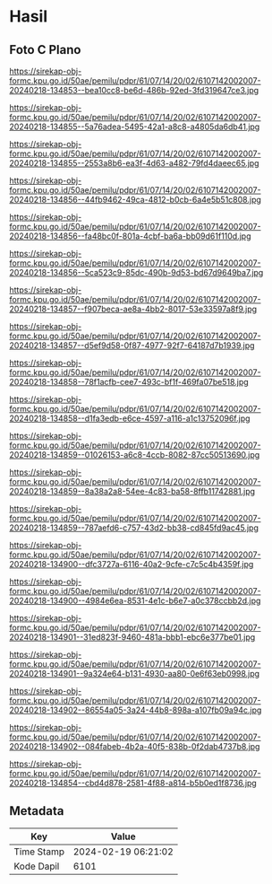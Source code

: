 # Hasil

## Foto C Plano

https://sirekap-obj-formc.kpu.go.id/50ae/pemilu/pdpr/61/07/14/20/02/6107142002007-20240218-134853--bea10cc8-be6d-486b-92ed-3fd319647ce3.jpg

https://sirekap-obj-formc.kpu.go.id/50ae/pemilu/pdpr/61/07/14/20/02/6107142002007-20240218-134855--5a76adea-5495-42a1-a8c8-a4805da6db41.jpg

https://sirekap-obj-formc.kpu.go.id/50ae/pemilu/pdpr/61/07/14/20/02/6107142002007-20240218-134855--2553a8b6-ea3f-4d63-a482-79fd4daeec65.jpg

https://sirekap-obj-formc.kpu.go.id/50ae/pemilu/pdpr/61/07/14/20/02/6107142002007-20240218-134856--44fb9462-49ca-4812-b0cb-6a4e5b51c808.jpg

https://sirekap-obj-formc.kpu.go.id/50ae/pemilu/pdpr/61/07/14/20/02/6107142002007-20240218-134856--fa48bc0f-801a-4cbf-ba6a-bb09d61f110d.jpg

https://sirekap-obj-formc.kpu.go.id/50ae/pemilu/pdpr/61/07/14/20/02/6107142002007-20240218-134856--5ca523c9-85dc-490b-9d53-bd67d9649ba7.jpg

https://sirekap-obj-formc.kpu.go.id/50ae/pemilu/pdpr/61/07/14/20/02/6107142002007-20240218-134857--f907beca-ae8a-4bb2-8017-53e33597a8f9.jpg

https://sirekap-obj-formc.kpu.go.id/50ae/pemilu/pdpr/61/07/14/20/02/6107142002007-20240218-134857--d5ef9d58-0f87-4977-92f7-64187d7b1939.jpg

https://sirekap-obj-formc.kpu.go.id/50ae/pemilu/pdpr/61/07/14/20/02/6107142002007-20240218-134858--78f1acfb-cee7-493c-bf1f-469fa07be518.jpg

https://sirekap-obj-formc.kpu.go.id/50ae/pemilu/pdpr/61/07/14/20/02/6107142002007-20240218-134858--d1fa3edb-e6ce-4597-a116-a1c13752096f.jpg

https://sirekap-obj-formc.kpu.go.id/50ae/pemilu/pdpr/61/07/14/20/02/6107142002007-20240218-134859--01026153-a6c8-4ccb-8082-87cc50513690.jpg

https://sirekap-obj-formc.kpu.go.id/50ae/pemilu/pdpr/61/07/14/20/02/6107142002007-20240218-134859--8a38a2a8-54ee-4c83-ba58-8ffb11742881.jpg

https://sirekap-obj-formc.kpu.go.id/50ae/pemilu/pdpr/61/07/14/20/02/6107142002007-20240218-134859--787aefd6-c757-43d2-bb38-cd845fd9ac45.jpg

https://sirekap-obj-formc.kpu.go.id/50ae/pemilu/pdpr/61/07/14/20/02/6107142002007-20240218-134900--dfc3727a-6116-40a2-9cfe-c7c5c4b4359f.jpg

https://sirekap-obj-formc.kpu.go.id/50ae/pemilu/pdpr/61/07/14/20/02/6107142002007-20240218-134900--4984e6ea-8531-4e1c-b6e7-a0c378ccbb2d.jpg

https://sirekap-obj-formc.kpu.go.id/50ae/pemilu/pdpr/61/07/14/20/02/6107142002007-20240218-134901--31ed823f-9460-481a-bbb1-ebc6e377be01.jpg

https://sirekap-obj-formc.kpu.go.id/50ae/pemilu/pdpr/61/07/14/20/02/6107142002007-20240218-134901--9a324e64-b131-4930-aa80-0e6f63eb0998.jpg

https://sirekap-obj-formc.kpu.go.id/50ae/pemilu/pdpr/61/07/14/20/02/6107142002007-20240218-134902--86554a05-3a24-44b8-898a-a107fb09a94c.jpg

https://sirekap-obj-formc.kpu.go.id/50ae/pemilu/pdpr/61/07/14/20/02/6107142002007-20240218-134902--084fabeb-4b2a-40f5-838b-0f2dab4737b8.jpg

https://sirekap-obj-formc.kpu.go.id/50ae/pemilu/pdpr/61/07/14/20/02/6107142002007-20240218-134854--cbd4d878-2581-4f88-a814-b5b0ed1f8736.jpg


## Metadata

| Key        | Value               |
| ---------- | ------------------- |
| Time Stamp | 2024-02-19 06:21:02 |
| Kode Dapil | 6101                |



